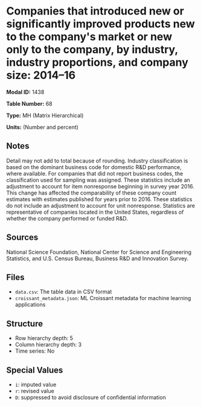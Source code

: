 # Companies that introduced new or significantly improved products new to the company's market or new only to the company, by industry, industry proportions, and company size: 2014&#8211;16

**Modal ID:** 1438

**Table Number:** 68

**Type:** MH (Matrix Hierarchical)

**Units:** (Number and percent)

## Notes

Detail may not add to total because of rounding. Industry classification is based on the dominant business code for domestic R&D performance, where available. For companies that did not report business codes, the classification used for sampling was assigned. These statistics include an adjustment to account for item nonresponse beginning in survey year 2016. This change has affected the comparability of these company count estimates with estimates published for years prior to 2016. These statistics do not include an adjustment to account for unit nonresponse. Statistics are representative of companies located in the United States, regardless of whether the company performed or funded R&D.

## Sources

National Science Foundation, National Center for Science and Engineering Statistics, and U.S. Census Bureau, Business R&D and Innovation Survey.

## Files

- `data.csv`: The table data in CSV format
- `croissant_metadata.json`: ML Croissant metadata for machine learning applications

## Structure

- Row hierarchy depth: 5
- Column hierarchy depth: 3
- Time series: No

## Special Values

- `i`: imputed value
- `r`: revised value
- `D`: suppressed to avoid disclosure of confidential information
